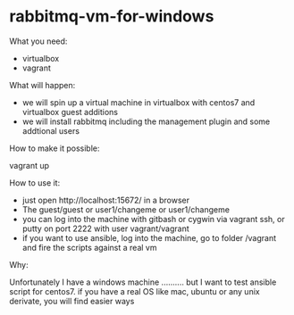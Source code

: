 # rabbitmq-vm-for-windows

What you need:

* virtualbox
* vagrant

What will happen:

* we will spin up a virtual machine in virtualbox with centos7 and virtualbox guest additions
* we will install rabbitmq including the management plugin and some addtional users

How to make it possible:

   vagrant up

How to use it:

* just open http://localhost:15672/ in a browser
* The guest/guest or user1/changeme or user1/changeme
* you can log into the machine with gitbash or cygwin via vagrant ssh, or putty on port 2222 with user vagrant/vagrant
* if you want to use ansible, log into the machine, go to folder /vagrant and fire the scripts against a real vm

Why:

Unfortunately I have a windows machine .......... but I want to test ansible script for centos7.
if you have a real OS like mac, ubuntu or any unix derivate, you will find easier ways